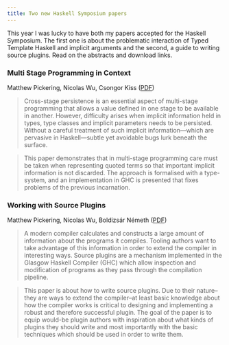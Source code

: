 ```yaml
---
title: Two new Haskell Symposium papers
---
```


This year I was lucky to have both my papers accepted for the Haskell Symposium.
The first one is about the problematic interaction of Typed Template Haskell
and implicit arguments and the second, a guide to writing source plugins.
Read on the abstracts and download links.

<!--more-->

### Multi Stage Programming in Context
Matthew Pickering, Nicolas Wu, Csongor Kiss ([PDF](../papers/multi-stage-programs-in-context.pdf))

<div class="blockquote">

> Cross-stage persistence is an essential aspect of multi-stage programming that allows a value defined in one stage to be available in another. However, difficulty arises when implicit information held in types, type classes and implicit parameters needs to be persisted. Without a careful treatment of such implicit information—which are pervasive in Haskell—subtle yet avoidable bugs lurk beneath the surface.

> This paper demonstrates that in multi-stage programming care must be taken when representing quoted terms so that important implicit information is not discarded. The approach is formalised with a type-system, and an implementation in GHC is presented that fixes problems of the previous incarnation.

</div>

### Working with Source Plugins
Matthew Pickering, Nicolas Wu, Boldizsár Németh ([PDF](../papers/working-with-source-plugins.pdf))

<div class="blockquote">

> A modern compiler calculates and constructs a large amount of information about the programs it compiles. Tooling authors want to take advantage of this information in order to extend the compiler in interesting ways. Source plugins are a mechanism implemented in the Glasgow Haskell Compiler (GHC) which allow inspection and modification of programs as they pass through the compilation pipeline.

> This paper is about how to write source plugins. Due to their nature–they are ways to extend the compiler–at least basic knowledge about how the compiler works is critical to designing and implementing a robust and therefore successful plugin. The goal of the paper is to equip would-be plugin authors with inspiration about what kinds of plugins they should write and most importantly with the basic techniques which should be used in order to write them.

</div>
